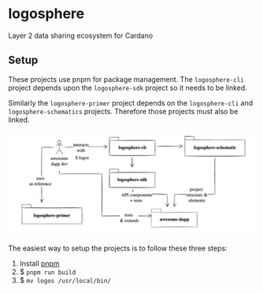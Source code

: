 # logosphere
Layer 2 data sharing ecosystem for Cardano


## Setup

These projects use pnpm for package management.  The `logosphere-cli` project depends upon the `logosphere-sdk` project so it needs to be linked.  

Similarly the `logosphere-primer` project depends on the `logosphere-cli` and `logosphere-schematics` projects.  Therefore those projects must also be linked.  

![logosphere packages](doc/images/logosphere-package-dependencies.png)

The easiest way to setup the projects is to follow these three steps:
1. Install [pnpm](https://pnpm.io/installation)
2. $ `pnpm run build`
3. $ `mv logos /usr/local/bin/`
